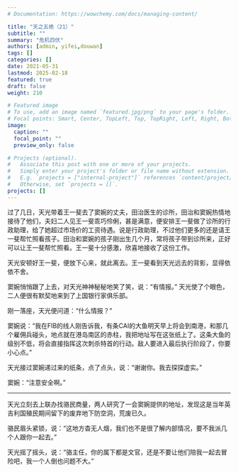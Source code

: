 ```yaml
---
# Documentation: https://wowchemy.com/docs/managing-content/

title: "天之五绝（21）"
subtitle: ""
summary: "危机四伏"
authors: [admin, yifei,douwan]
tags: []
categories: []
date: 2021-05-31
lastmod: 2025-02-18
featured: true
draft: false
weight: 210

# Featured image
# To use, add an image named `featured.jpg/png` to your page's folder.
# Focal points: Smart, Center, TopLeft, Top, TopRight, Left, Right, BottomLeft, Bottom, BottomRight.
image:
  caption: ""
  focal_point: ""
  preview_only: false

# Projects (optional).
#   Associate this post with one or more of your projects.
#   Simply enter your project's folder or file name without extension.
#   E.g. `projects = ["internal-project"]` references `content/project/deep-learning/index.md`.
#   Otherwise, set `projects = []`.
projects: []
---
```


过了几日，天光带着王一斐去了窦婉的丈夫，田治医生的诊所，田治和窦婉热情地接待了他们，夫妇二人见王一斐乖巧伶俐，甚是满意，便安排王一斐做了诊所的行政助理，给了她超过市场价的工资待遇。说是行政助理，不过他们更多的还是请王一斐帮忙照看孩子。田治和窦婉的孩子刚出生几个月，常将孩子带到诊所来，正好可以让王一斐帮忙照看。王一斐十分感激，欣喜地接收了这份工作。

天光安顿好王一斐，便放下心来，就此离去。王一斐看到天光远去的背影，显得依依不舍。

<!--more-->

窦婉悄悄跟了上去，对天光神神秘秘地笑了笑，说：“有情报。” 天光使了个眼色，二人便很有默契地来到了上国银行家俱乐部。

刚一落座，天光便问道：“什么情报？”

窦婉说：“我在FIB的线人刚告诉我，有条CAI的大鱼明天早上将会到南港，和那几个雇佣兵碰头，地点就在港岛南区的赤柱，我把地址写在这张纸上了。这条大鱼的级别不低，将会直接指挥这次刺杀特首的行动。敌人要进入最后执行阶段了，你要小心点。”

天光接过窦婉递过来的纸条，点了点头，说：“谢谢你。我去探探虚实。”

窦婉：“注意安全啊。”

------

天光立刻去上联办找骆民商量，两人研究了一会窦婉提供的地址，发现这是当年英吉利国殖民期间留下的废弃地下防空洞，荒废已久。

骆民眉头紧锁，说：“这地方杳无人烟，我们也不是很了解内部情况，要不我派几个人跟你一起去。”

天光摇了摇头，说：“骆主任，你的属下都是文官，还是不要让他们陪我一起去冒险吧，我一个人倒也问题不大。”